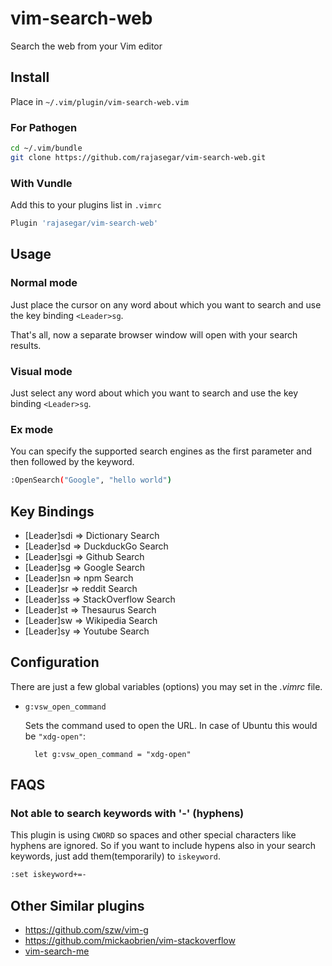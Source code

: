 # vim-search-web

Search the web from your Vim editor

## Install

Place in `~/.vim/plugin/vim-search-web.vim`

### For Pathogen

```sh
cd ~/.vim/bundle
git clone https://github.com/rajasegar/vim-search-web.git
```

### With Vundle
Add this to your plugins list in  `.vimrc`

```sh
Plugin 'rajasegar/vim-search-web'
```


## Usage

### Normal mode
Just place the cursor on any word about which you want to search and use
the key binding `<Leader>sg`.

That's all, now a separate browser window will open with your search results.

### Visual mode
Just select any word about which you want to search and use
the key binding `<Leader>sg`.

### Ex mode

You can specify the supported search engines as the first parameter and
then followed by the keyword.

```sh
:OpenSearch("Google", "hello world")
```

## Key Bindings
- [Leader]sdi  => Dictionary Search
- [Leader]sd   => DuckduckGo Search
- [Leader]sgi  => Github Search
- [Leader]sg   => Google Search
- [Leader]sn   => npm Search
- [Leader]sr   => reddit Search
- [Leader]ss   => StackOverflow Search
- [Leader]st   => Thesaurus Search
- [Leader]sw   => Wikipedia Search
- [Leader]sy   => Youtube Search


## Configuration

There are just a few global variables (options) you may set in the *.vimrc* file.

* `g:vsw_open_command`

  Sets the command used to open the URL. In case of Ubuntu this would be
  `"xdg-open"`:

        let g:vsw_open_command = "xdg-open"


## FAQS

### Not able to search keywords with '-' (hyphens)
This plugin is using `CWORD` so spaces and other special characters like hyphens are ignored.
So if you want to include hypens also in your search keywords, just add them(temporarily) to `iskeyword`.

```sh
:set iskeyword+=-
```

## Other Similar plugins
 - https://github.com/szw/vim-g
 - https://github.com/mickaobrien/vim-stackoverflow
 - [vim-search-me](https://github.com/rajasegar/vim-search-web)
